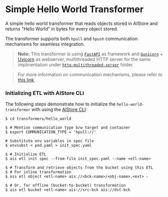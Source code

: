 # Simple Hello World Transformer

A simple hello world transformer that reads objects stored in AIStore and returns "Hello World" in bytes for every object stored.

The transformer supports both `hpull` and `hpush` communication mechanisms for seamless integration.

> **Note:** This transformer is using [`FastAPI`](https://fastapi.tiangolo.com/) as framework and [`Gunicorn`](https://gunicorn.org/) + [Uvicorn](https://www.uvicorn.org/) as webserver, multithreaded HTTP server for the same implmentation under [`http-multithreaded-server`](/http-multithreaded-server/) folder.

> For more information on communication mechanisms, please refer to [this link](https://github.com/NVIDIA/aistore/blob/main/docs/etl.md#communication-mechanisms).

### Initializing ETL with AIStore CLI

The following steps demonstrate how to initialize the `hello-world-transformer` with using the [AIStore CLI](https://github.com/NVIDIA/aistore/blob/main/docs/cli.md):

```!bash
$ cd transformers/hello_world

$ # Mention communication type b/w target and container
$ export COMMUNICATION_TYPE = 'hpull://'

# Substitute env variables in spec file
$ envsubst < pod.yaml > init_spec.yaml

$ # Initialize ETL
$ ais etl init spec --from-file init_spec.yaml --name <etl-name>

$ # Transform and retrieve objects from the bucket using this ETL
$ # For inline transformation
$ ais etl object <etl-name> ais://<bck-name>/<obj-name>.<ext> -

$ # Or, for offline (bucket-to-bucket) transformation
$ ais etl bucket <etl-name> ais://src-bck ais://dst-bck 
```